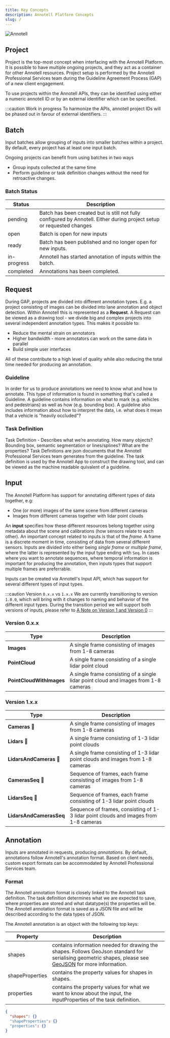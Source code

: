 ```yaml
---
title: Key Concepts
description: Annotell Platform Concepts
slug: /
---
```


![Annotell](/img/annotell-domain.png)

## Project

Project is the top-most concept when interfacing with the Annotell Platform. It is possible to have multiple ongoing projects, and they act as a container for other Annotell resources.
Project setup is performed by the Annotell Professional Services team during the Guideline Agreement Process (GAP) of a new client engagement.

To use projects within the Annotell APIs, they can be identified using either a numeric annotell ID or by an external identifier which can be specified.

:::caution Work in progress
To harmonize the APIs, annotell project IDs will be phased out in favour of external identifiers.
:::

## Batch

Input batches allow grouping of inputs into smaller batches within a project. By default, every project has at least one input batch.

Ongoing projects can benefit from using batches in two ways

- Group inputs collected at the same time
- Perform guideline or task definition changes without the need for retroactive changes.

### Batch Status

| Status      | Description                                                                                                            |
| ----------- | ---------------------------------------------------------------------------------------------------------------------- |
| pending     | Batch has been created but is still not fully configured by Annotell. Either during project setup or requested changes |
| open        | Batch is open for new inputs                                                                                           |
| ready       | Batch has been published and no longer open for new inputs.                                                            |
| in-progress | Annotell has started annotation of inputs within the batch.                                                            |
| completed   | Annotations has been completed.                                                                                        |

## Request

During GAP, projects are divided into different annotation types. E.g. a project consisting of images can be divided into lane annotation and object detection. Within Annotell this is represented as a **Request**.
A Request can be viewed as a drawing tool - we divide big and complex projects into several independent annotation types.
This makes it possible to:

- Reduce the mental strain on annotators
- Higher bandwidth - more annotators can work on the same data in parallel
- Build simple user interfaces

All of these contribute to a high level of quality while also reducing the total time needed for producing an annotation.

### Guideline

In order for us to produce annotations we need to know what and how to annotate. This type of information is found in something that's called a Guideline. A guideline contains information on what to mark (e.g. vehicles and pedestrians) as well as how (e.g. bounding box). A guideline also includes information about how to interpret the data, i.e. what does it mean that a vehicle is "heavily occluded"?

### Task Definition

Task Definition - Describes what we’re annotating. How many objects? Bounding box, semantic segmentation or lines/splines? What are the properties? Task Definitions are json documents that the Annotell Professional Services team generates from the guideline. The task definition is used by the Annotell App to construct the drawing tool, and can be viewed as the machine readable quivalent of a guideline.

## Input

The Annotell Platform has support for annotating different types of data together, e.g:

- One (or more) images of the same scene from different cameras
- Images from different cameras together with lidar point clouds

An **input** specifies how these different resources belong together using metadata about the scene and calibrations (how sensors relate to each other). An important concept related to inputs is that of the _frame_. A frame is a discrete moment in time, consisting of data from several different sensors. Inputs are divided into either being _single frame_ or _multiple frame_, where the latter is represented by the input type ending with `Seq`. In cases where you want to annotate sequences, where temporal information is important for producing the annotation, then inputs types that support multiple frames are preferrable.


Inputs can be created via Annotell's Input API, which has support for several different types of input types.

:::caution Version `0.x.x` vs `1.x.x`
We are currently transitioning to version `1.0.0`, which will bring with it changes to naming and 
behavior of the different input types. During the transition period we will support both versions of inputs, please 
refer to [A Note on Version 1 and Version 0](./input-api/version_transition)
:::

### Version 0.x.x
| Type                     | Description                                                                         |
| -------------------------|-------------------------------------------------------------------------------------|
| **Images**               | A single frame consisting of images from 1-8 cameras                                |
| **PointCloud**           | A single frame consisting of a single lidar point cloud                             |
| **PointCloudWithImages** | A single frame consisting of a single lidar point cloud and images from 1-8 cameras |

### Version 1.x.x 
| Type                           | Description                                                                           |
| -------------------------------|---------------------------------------------------------------------------------------|
| **Cameras** 🚧                 | A single frame consisting of images from 1-8 cameras                                  |
| **Lidars** 🚧                  | A single frame consisting of 1-3 lidar point clouds                                   |
| **LidarsAndCameras** 🚧        | A single frame consisting of 1-3 lidar point clouds and images from 1-8 cameras       |
| **CamerasSeq** 🚧              | Sequence of frames, each frame consisting of images from 1-8 cameras                  |
| **LidarsSeq** 🚧               | Sequence of frames, each frame consisting of 1-3 lidar point clouds                   |
| **LidarsAndCamerasSeq**        | Sequence of frames, consisting of 1-3 lidar point clouds and images from 1-8 cameras  |


## Annotation

Inputs are annotated in requests, producing _annotations_. By default, annotations follow Annotell's annotation format.
Based on client needs, custom export formats can be accommodated by Annotell Professional Services team.

### Format

The Annotell annotation format is closely linked to the Annotell task definition. The task definition determines what we are expected to save, where properties are stored and what datatype(s) the properties will be. The Annotell annotation format is saved as a JSON file and will be described according to the data types of JSON.

The Annotell annotation is an object with the following top keys:

| Property        | Description                                                                                                                                                                           |
| --------------- | ------------------------------------------------------------------------------------------------------------------------------------------------------------------------------------- |
| shapes          | contains information needed for drawing the shapes. Follows GeoJson standard for serialising geometric shapes, please see [GeoJSON](https://en.wikipedia.org/wiki/GeoJSON) for more information. |
| shapeProperties | contains the property values for shapes in shapes.                                                                                                                                    |
| properties      | contains the property values for what we want to know about the input, the inputProperties of the task definition.                                                                    |

```json
{
  "shapes": {}
  "shapeProperties": {}
  "properties": {}
}
```
